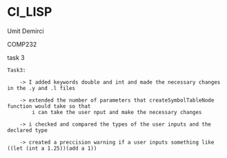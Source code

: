 # CI_LISP

Umit Demirci

COMP232

task 3


    Task3:

        -> I added keywords double and int and made the necessary changes in the .y and .l files

        -> extended the number of parameters that createSymbolTableNode function would take so that
            i can take the user nput and make the necessary changes

        -> i checked and compared the types of the user inputs and the declared type

        -> created a preccision warning if a user inputs something like  ((let (int a 1.25))(add a 1))



